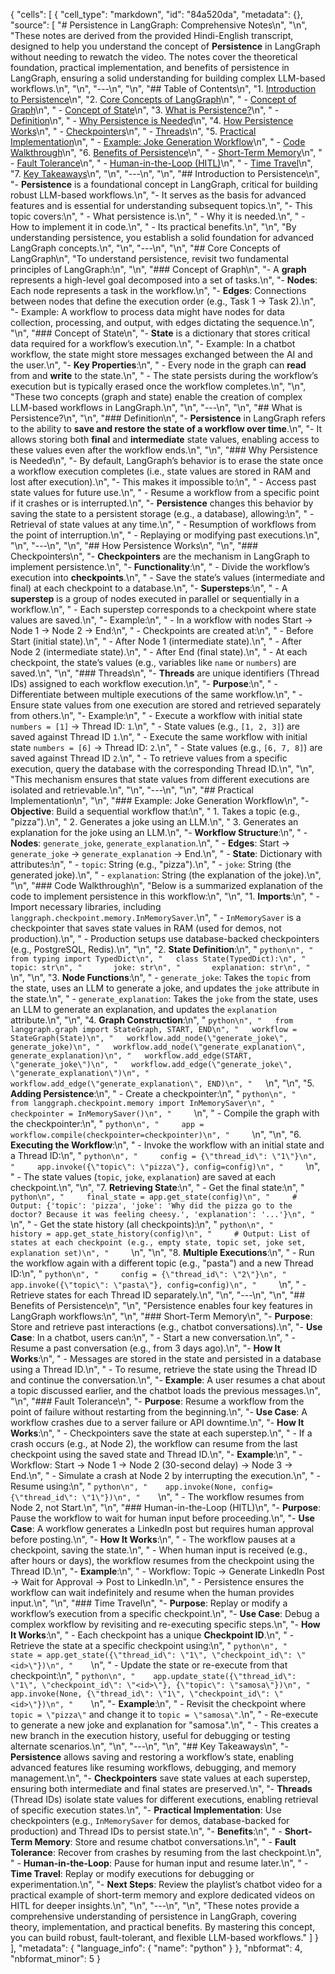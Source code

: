 {
 "cells": [
  {
   "cell_type": "markdown",
   "id": "84a520da",
   "metadata": {},
   "source": [
    "# Persistence in LangGraph: Comprehensive Notes\n",
    "\n",
    "These notes are derived from the provided Hindi-English transcript, designed to help you understand the concept of **Persistence** in LangGraph without needing to rewatch the video. The notes cover the theoretical foundation, practical implementation, and benefits of persistence in LangGraph, ensuring a solid understanding for building complex LLM-based workflows.\n",
    "\n",
    "---\n",
    "\n",
    "## Table of Contents\n",
    "1. [Introduction to Persistence](#introduction-to-persistence)\n",
    "2. [Core Concepts of LangGraph](#core-concepts-of-langgraph)\n",
    "   - [Concept of Graph](#concept-of-graph)\n",
    "   - [Concept of State](#concept-of-state)\n",
    "3. [What is Persistence?](#what-is-persistence)\n",
    "   - [Definition](#definition)\n",
    "   - [Why Persistence is Needed](#why-persistence-is-needed)\n",
    "4. [How Persistence Works](#how-persistence-works)\n",
    "   - [Checkpointers](#checkpointers)\n",
    "   - [Threads](#threads)\n",
    "5. [Practical Implementation](#practical-implementation)\n",
    "   - [Example: Joke Generation Workflow](#example-joke-generation-workflow)\n",
    "   - [Code Walkthrough](#code-walkthrough)\n",
    "6. [Benefits of Persistence](#benefits-of-persistence)\n",
    "   - [Short-Term Memory](#short-term-memory)\n",
    "   - [Fault Tolerance](#fault-tolerance)\n",
    "   - [Human-in-the-Loop (HITL)](#human-in-the-loop-hitl)\n",
    "   - [Time Travel](#time-travel)\n",
    "7. [Key Takeaways](#key-takeaways)\n",
    "\n",
    "---\n",
    "\n",
    "## Introduction to Persistence\n",
    "- **Persistence** is a foundational concept in LangGraph, critical for building robust LLM-based workflows.\n",
    "- It serves as the basis for advanced features and is essential for understanding subsequent topics.\n",
    "- This topic covers:\n",
    "  - What persistence is.\n",
    "  - Why it is needed.\n",
    "  - How to implement it in code.\n",
    "  - Its practical benefits.\n",
    "\n",
    "By understanding persistence, you establish a solid foundation for advanced LangGraph concepts.\n",
    "\n",
    "---\n",
    "\n",
    "## Core Concepts of LangGraph\n",
    "To understand persistence, revisit two fundamental principles of LangGraph:\n",
    "\n",
    "### Concept of Graph\n",
    "- A **graph** represents a high-level goal decomposed into a set of tasks.\n",
    "- **Nodes**: Each node represents a task in the workflow.\n",
    "- **Edges**: Connections between nodes that define the execution order (e.g., Task 1 → Task 2).\n",
    "- Example: A workflow to process data might have nodes for data collection, processing, and output, with edges dictating the sequence.\n",
    "\n",
    "### Concept of State\n",
    "- **State** is a dictionary that stores critical data required for a workflow’s execution.\n",
    "- Example: In a chatbot workflow, the state might store messages exchanged between the AI and the user.\n",
    "- **Key Properties**:\n",
    "  - Every node in the graph can **read** from and **write** to the state.\n",
    "  - The state persists during the workflow’s execution but is typically erased once the workflow completes.\n",
    "\n",
    "These two concepts (graph and state) enable the creation of complex LLM-based workflows in LangGraph.\n",
    "\n",
    "---\n",
    "\n",
    "## What is Persistence?\n",
    "\n",
    "### Definition\n",
    "- **Persistence** in LangGraph refers to the ability to **save and restore the state of a workflow over time**.\n",
    "- It allows storing both **final** and **intermediate** state values, enabling access to these values even after the workflow ends.\n",
    "\n",
    "### Why Persistence is Needed\n",
    "- By default, LangGraph’s behavior is to erase the state once a workflow execution completes (i.e., state values are stored in RAM and lost after execution).\n",
    "- This makes it impossible to:\n",
    "  - Access past state values for future use.\n",
    "  - Resume a workflow from a specific point if it crashes or is interrupted.\n",
    "- **Persistence** changes this behavior by saving the state to a persistent storage (e.g., a database), allowing:\n",
    "  - Retrieval of state values at any time.\n",
    "  - Resumption of workflows from the point of interruption.\n",
    "  - Replaying or modifying past executions.\n",
    "\n",
    "---\n",
    "\n",
    "## How Persistence Works\n",
    "\n",
    "### Checkpointers\n",
    "- **Checkpointers** are the mechanism in LangGraph to implement persistence.\n",
    "- **Functionality**:\n",
    "  - Divide the workflow’s execution into **checkpoints**.\n",
    "  - Save the state’s values (intermediate and final) at each checkpoint to a database.\n",
    "- **Supersteps**:\n",
    "  - A **superstep** is a group of nodes executed in parallel or sequentially in a workflow.\n",
    "  - Each superstep corresponds to a checkpoint where state values are saved.\n",
    "- Example:\n",
    "  - In a workflow with nodes Start → Node 1 → Node 2 → End:\n",
    "    - Checkpoints are created at:\n",
    "      - Before Start (initial state).\n",
    "      - After Node 1 (intermediate state).\n",
    "      - After Node 2 (intermediate state).\n",
    "      - After End (final state).\n",
    "    - At each checkpoint, the state’s values (e.g., variables like `name` or `numbers`) are saved.\n",
    "\n",
    "### Threads\n",
    "- **Threads** are unique identifiers (Thread IDs) assigned to each workflow execution.\n",
    "- **Purpose**:\n",
    "  - Differentiate between multiple executions of the same workflow.\n",
    "  - Ensure state values from one execution are stored and retrieved separately from others.\n",
    "- Example:\n",
    "  - Execute a workflow with initial state `numbers = [1]` → Thread ID: `1`.\n",
    "    - State values (e.g., `[1, 2, 3]`) are saved against Thread ID `1`.\n",
    "  - Execute the same workflow with initial state `numbers = [6]` → Thread ID: `2`.\n",
    "    - State values (e.g., `[6, 7, 8]`) are saved against Thread ID `2`.\n",
    "  - To retrieve values from a specific execution, query the database with the corresponding Thread ID.\n",
    "\n",
    "This mechanism ensures that state values from different executions are isolated and retrievable.\n",
    "\n",
    "---\n",
    "\n",
    "## Practical Implementation\n",
    "\n",
    "### Example: Joke Generation Workflow\n",
    "- **Objective**: Build a sequential workflow that:\n",
    "  1. Takes a topic (e.g., \"pizza\").\n",
    "  2. Generates a joke using an LLM.\n",
    "  3. Generates an explanation for the joke using an LLM.\n",
    "- **Workflow Structure**:\n",
    "  - **Nodes**: `generate_joke`, `generate_explanation`.\n",
    "  - **Edges**: Start → `generate_joke` → `generate_explanation` → End.\n",
    "  - **State**: Dictionary with attributes:\n",
    "    - `topic`: String (e.g., \"pizza\").\n",
    "    - `joke`: String (the generated joke).\n",
    "    - `explanation`: String (the explanation of the joke).\n",
    "\n",
    "### Code Walkthrough\n",
    "Below is a summarized explanation of the code to implement persistence in this workflow:\n",
    "\n",
    "1. **Imports**:\n",
    "   - Import necessary libraries, including `langgraph.checkpoint.memory.InMemorySaver`.\n",
    "   - `InMemorySaver` is a checkpointer that saves state values in RAM (used for demos, not production).\n",
    "   - Production setups use database-backed checkpointers (e.g., PostgreSQL, Redis).\n",
    "\n",
    "2. **State Definition**:\n",
    "   ```python\n",
    "   from typing import TypedDict\n",
    "   class State(TypedDict):\n",
    "       topic: str\n",
    "       joke: str\n",
    "       explanation: str\n",
    "   ```\n",
    "\n",
    "3. **Node Functions**:\n",
    "   - `generate_joke`: Takes the `topic` from the state, uses an LLM to generate a joke, and updates the `joke` attribute in the state.\n",
    "   - `generate_explanation`: Takes the `joke` from the state, uses an LLM to generate an explanation, and updates the `explanation` attribute.\n",
    "\n",
    "4. **Graph Construction**:\n",
    "   ```python\n",
    "   from langgraph.graph import StateGraph, START, END\n",
    "   workflow = StateGraph(State)\n",
    "   workflow.add_node(\"generate_joke\", generate_joke)\n",
    "   workflow.add_node(\"generate_explanation\", generate_explanation)\n",
    "   workflow.add_edge(START, \"generate_joke\")\n",
    "   workflow.add_edge(\"generate_joke\", \"generate_explanation\")\n",
    "   workflow.add_edge(\"generate_explanation\", END)\n",
    "   ```\n",
    "\n",
    "5. **Adding Persistence**:\n",
    "   - Create a checkpointer:\n",
    "     ```python\n",
    "     from langgraph.checkpoint.memory import InMemorySaver\n",
    "     checkpointer = InMemorySaver()\n",
    "     ```\n",
    "   - Compile the graph with the checkpointer:\n",
    "     ```python\n",
    "     app = workflow.compile(checkpointer=checkpointer)\n",
    "     ```\n",
    "\n",
    "6. **Executing the Workflow**:\n",
    "   - Invoke the workflow with an initial state and a Thread ID:\n",
    "     ```python\n",
    "     config = {\"thread_id\": \"1\"}\n",
    "     app.invoke({\"topic\": \"pizza\"}, config=config)\n",
    "     ```\n",
    "   - The state values (`topic`, `joke`, `explanation`) are saved at each checkpoint.\n",
    "\n",
    "7. **Retrieving State**:\n",
    "   - Get the final state:\n",
    "     ```python\n",
    "     final_state = app.get_state(config)\n",
    "     # Output: {'topic': 'pizza', 'joke': 'Why did the pizza go to the doctor? Because it was feeling cheesy.', 'explanation': '...'}\n",
    "     ```\n",
    "   - Get the state history (all checkpoints):\n",
    "     ```python\n",
    "     history = app.get_state_history(config)\n",
    "     # Output: List of states at each checkpoint (e.g., empty state, topic set, joke set, explanation set)\n",
    "     ```\n",
    "\n",
    "8. **Multiple Executions**:\n",
    "   - Run the workflow again with a different topic (e.g., \"pasta\") and a new Thread ID:\n",
    "     ```python\n",
    "     config = {\"thread_id\": \"2\"}\n",
    "     app.invoke({\"topic\": \"pasta\"}, config=config)\n",
    "     ```\n",
    "   - Retrieve states for each Thread ID separately.\n",
    "\n",
    "---\n",
    "\n",
    "## Benefits of Persistence\n",
    "\n",
    "Persistence enables four key features in LangGraph workflows:\n",
    "\n",
    "### Short-Term Memory\n",
    "- **Purpose**: Store and retrieve past interactions (e.g., chatbot conversations).\n",
    "- **Use Case**: In a chatbot, users can:\n",
    "  - Start a new conversation.\n",
    "  - Resume a past conversation (e.g., from 3 days ago).\n",
    "- **How It Works**:\n",
    "  - Messages are stored in the state and persisted in a database using a Thread ID.\n",
    "  - To resume, retrieve the state using the Thread ID and continue the conversation.\n",
    "- **Example**: A user resumes a chat about a topic discussed earlier, and the chatbot loads the previous messages.\n",
    "\n",
    "### Fault Tolerance\n",
    "- **Purpose**: Resume a workflow from the point of failure without restarting from the beginning.\n",
    "- **Use Case**: A workflow crashes due to a server failure or API downtime.\n",
    "- **How It Works**:\n",
    "  - Checkpointers save the state at each superstep.\n",
    "  - If a crash occurs (e.g., at Node 2), the workflow can resume from the last checkpoint using the saved state and Thread ID.\n",
    "- **Example**:\n",
    "  - Workflow: Start → Node 1 → Node 2 (30-second delay) → Node 3 → End.\n",
    "  - Simulate a crash at Node 2 by interrupting the execution.\n",
    "  - Resume using:\n",
    "    ```python\n",
    "    app.invoke(None, config={\"thread_id\": \"1\"})\n",
    "    ```\n",
    "  - The workflow resumes from Node 2, not Start.\n",
    "\n",
    "### Human-in-the-Loop (HITL)\n",
    "- **Purpose**: Pause the workflow to wait for human input before proceeding.\n",
    "- **Use Case**: A workflow generates a LinkedIn post but requires human approval before posting.\n",
    "- **How It Works**:\n",
    "  - The workflow pauses at a checkpoint, saving the state.\n",
    "  - When human input is received (e.g., after hours or days), the workflow resumes from the checkpoint using the Thread ID.\n",
    "- **Example**:\n",
    "  - Workflow: Topic → Generate LinkedIn Post → Wait for Approval → Post to LinkedIn.\n",
    "  - Persistence ensures the workflow can wait indefinitely and resume when the human provides input.\n",
    "\n",
    "### Time Travel\n",
    "- **Purpose**: Replay or modify a workflow’s execution from a specific checkpoint.\n",
    "- **Use Case**: Debug a complex workflow by revisiting and re-executing specific steps.\n",
    "- **How It Works**:\n",
    "  - Each checkpoint has a unique **Checkpoint ID**.\n",
    "  - Retrieve the state at a specific checkpoint using:\n",
    "    ```python\n",
    "    state = app.get_state({\"thread_id\": \"1\", \"checkpoint_id\": \"<id>\"})\n",
    "    ```\n",
    "  - Update the state or re-execute from that checkpoint:\n",
    "    ```python\n",
    "    app.update_state({\"thread_id\": \"1\", \"checkpoint_id\": \"<id>\"}, {\"topic\": \"samosa\"})\n",
    "    app.invoke(None, {\"thread_id\": \"1\", \"checkpoint_id\": \"<id>\"})\n",
    "    ```\n",
    "- **Example**:\n",
    "  - Revisit the checkpoint where `topic = \"pizza\"` and change it to `topic = \"samosa\"`.\n",
    "  - Re-execute to generate a new joke and explanation for \"samosa\".\n",
    "  - This creates a new branch in the execution history, useful for debugging or testing alternate scenarios.\n",
    "\n",
    "---\n",
    "\n",
    "## Key Takeaways\n",
    "- **Persistence** allows saving and restoring a workflow’s state, enabling advanced features like resuming workflows, debugging, and memory management.\n",
    "- **Checkpointers** save state values at each superstep, ensuring both intermediate and final states are preserved.\n",
    "- **Threads** (Thread IDs) isolate state values for different executions, enabling retrieval of specific execution states.\n",
    "- **Practical Implementation**: Use checkpointers (e.g., `InMemorySaver` for demos, database-backed for production) and Thread IDs to persist state.\n",
    "- **Benefits**:\n",
    "  - **Short-Term Memory**: Store and resume chatbot conversations.\n",
    "  - **Fault Tolerance**: Recover from crashes by resuming from the last checkpoint.\n",
    "  - **Human-in-the-Loop**: Pause for human input and resume later.\n",
    "  - **Time Travel**: Replay or modify executions for debugging or experimentation.\n",
    "- **Next Steps**: Review the playlist’s chatbot video for a practical example of short-term memory and explore dedicated videos on HITL for deeper insights.\n",
    "\n",
    "---\n",
    "\n",
    "These notes provide a comprehensive understanding of persistence in LangGraph, covering theory, implementation, and practical benefits. By mastering this concept, you can build robust, fault-tolerant, and flexible LLM-based workflows."
   ]
  }
 ],
 "metadata": {
  "language_info": {
   "name": "python"
  }
 },
 "nbformat": 4,
 "nbformat_minor": 5
}
